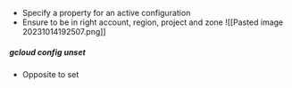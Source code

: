- Specify a property for an active configuration
- Ensure to be in right account, region, project and zone
![[Pasted image 20231014192507.png]]
##### gcloud config unset
- Opposite to set